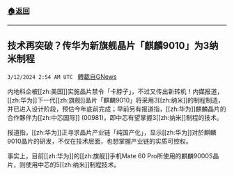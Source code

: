 ###  [:house:返回](README.md)
---


## 技术再突破？传华为新旗舰晶片「麒麟9010」为3纳米制程
`3/12/2024 2:54 AM UTC ` [轉載自GNews](https://gnews.org/articles/2386094)

内地科企被[[zh:美国]]实施晶片禁令「卡脖子」，不过又传出新转机！内媒报道，[[zh:华为]]下一代[[zh:旗舰]]晶片「麒麟9010」将采用3[[zh:纳米]]的制程制造，并已进入设计阶段，预估今年底前完成；早前另有报道指，[[zh:华为]]麒麟晶片的合作夥伴为[[zh:中芯国际]] (00981)，即中芯有望掌握3[[zh:纳米]]制程的技术。

报道指，[[zh:华为]]正寻求晶片产业链「纯国产化」，显示[[zh:华为]]对於麒麟9010晶片的研发，不仅在技术层面，也想掌握产业链的实质可控权。

事实上，目前[[zh:华为]]的[[zh:旗舰]]手机Mate 60 Pro所使用的麒麟9000S晶片，则使用中芯的5[[zh:纳米]]制程技术。
